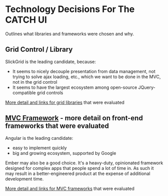 

# Technology Decisions For The CATCH UI

Outlines what libraries and frameworks were chosen and why.

## Grid Control / Library

SlickGrid is the leading candidate, because:
- It seems to nicely decouple presentation from data management, not trying to solve ajax loading, etc., which we want to be done in the MVC, not in the grid control
- It seems to have the largest ecosystem among open-source JQuery-compatible grid controls

[More detail and links for grid libraries](./gridReview.md) that were evaluated

## [MVC Framework](./mvcReview.md) - more detail on front-end frameworks that were evaluated

Angular is the leading candidate:
 - easy to implement quickly
 - big and growing ecosystem, supported by Google

Ember may also be a good choice. It's a heavy-duty, opinionated framework designed for complex apps that people spend a lot of time in. As such it may result in a better-engineered product at the expense of additional development time.

[More detail and links for MVC frameworks](./mvcReview.md) that were evaluated


